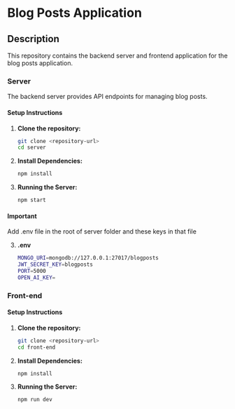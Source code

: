 # Blog Posts Application

## Description

This repository contains the backend server and frontend application for the blog posts application.

### Server

The backend server provides API endpoints for managing blog posts.

#### Setup Instructions

1. **Clone the repository:**
   ```bash
   git clone <repository-url>
   cd server
2. **Install Dependencies:**
   ```bash
   npm install
3. **Running the Server:**
   ```bash
   npm start
#### Important
Add .env file in the root of server folder and these keys in that file 

3. **.env**
   ```bash
   MONGO_URI=mongodb://127.0.0.1:27017/blogposts
   JWT_SECRET_KEY=blogposts
   PORT=5000
   OPEN_AI_KEY=

### Front-end 

#### Setup Instructions

1. **Clone the repository:**
   ```bash
   git clone <repository-url>
   cd front-end
2. **Install Dependencies:**
   ```bash
   npm install
3. **Running the Server:**
   ```bash
   npm run dev 

